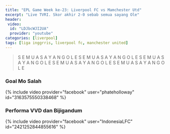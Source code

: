 ```yaml
---
title: "EPL Game Week ke-23: Liverpool FC vs Mamchester Utd"
excerpt: "Live TVRI. Skor akhir 2-0 sebab semua sayang Ole"
header:
 video:
  id: "LDJbcWJI2UA"
  provider: "youtube"
categories: [liverpool]
tags: [liga inggrris, liverpool fc, manchester united]
---
```

> S E M U A S A Y A N G O L E S E M U A S A Y A N G O L E S E M U A S A Y A N G O L E S E M U A S A Y A N G O L E S E M U A S A Y A N G O L E

### Goal Mo Salah

{% include video provider="facebook" user="phateholloway" id="3163575550338468" %}

### Performa VVD dan Bijigandum

{% include video provider="facebook" user="IndonesiaLFC" id="2421252844855616" %}
